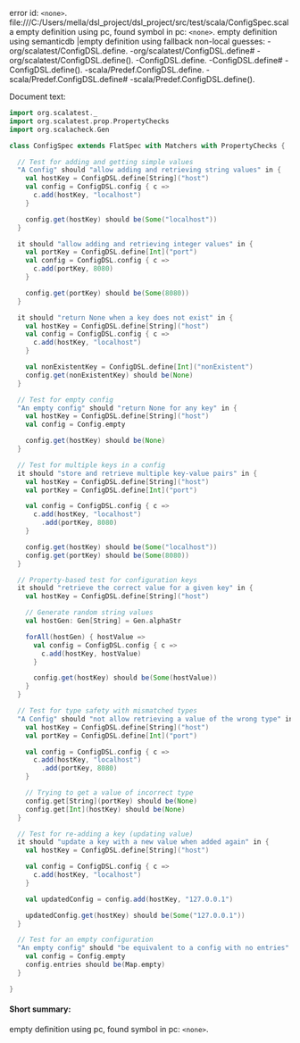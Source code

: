 error id: `<none>`.
file:///C:/Users/mella/dsl_project/dsl_project/src/test/scala/ConfigSpec.scala
empty definition using pc, found symbol in pc: `<none>`.
empty definition using semanticdb
|empty definition using fallback
non-local guesses:
	 -org/scalatest/ConfigDSL.define.
	 -org/scalatest/ConfigDSL.define#
	 -org/scalatest/ConfigDSL.define().
	 -ConfigDSL.define.
	 -ConfigDSL.define#
	 -ConfigDSL.define().
	 -scala/Predef.ConfigDSL.define.
	 -scala/Predef.ConfigDSL.define#
	 -scala/Predef.ConfigDSL.define().

Document text:

```scala
import org.scalatest._
import org.scalatest.prop.PropertyChecks
import org.scalacheck.Gen

class ConfigSpec extends FlatSpec with Matchers with PropertyChecks {

  // Test for adding and getting simple values
  "A Config" should "allow adding and retrieving string values" in {
    val hostKey = ConfigDSL.define[String]("host")
    val config = ConfigDSL.config { c =>
      c.add(hostKey, "localhost")
    }

    config.get(hostKey) should be(Some("localhost"))
  }

  it should "allow adding and retrieving integer values" in {
    val portKey = ConfigDSL.define[Int]("port")
    val config = ConfigDSL.config { c =>
      c.add(portKey, 8080)
    }

    config.get(portKey) should be(Some(8080))
  }

  it should "return None when a key does not exist" in {
    val hostKey = ConfigDSL.define[String]("host")
    val config = ConfigDSL.config { c =>
      c.add(hostKey, "localhost")
    }

    val nonExistentKey = ConfigDSL.define[Int]("nonExistent")
    config.get(nonExistentKey) should be(None)
  }

  // Test for empty config
  "An empty config" should "return None for any key" in {
    val hostKey = ConfigDSL.define[String]("host")
    val config = Config.empty

    config.get(hostKey) should be(None)
  }

  // Test for multiple keys in a config
  it should "store and retrieve multiple key-value pairs" in {
    val hostKey = ConfigDSL.define[String]("host")
    val portKey = ConfigDSL.define[Int]("port")

    val config = ConfigDSL.config { c =>
      c.add(hostKey, "localhost")
        .add(portKey, 8080)
    }

    config.get(hostKey) should be(Some("localhost"))
    config.get(portKey) should be(Some(8080))
  }

  // Property-based test for configuration keys
  it should "retrieve the correct value for a given key" in {
    val hostKey = ConfigDSL.define[String]("host")

    // Generate random string values
    val hostGen: Gen[String] = Gen.alphaStr

    forAll(hostGen) { hostValue =>
      val config = ConfigDSL.config { c =>
        c.add(hostKey, hostValue)
      }

      config.get(hostKey) should be(Some(hostValue))
    }
  }

  // Test for type safety with mismatched types
  "A Config" should "not allow retrieving a value of the wrong type" in {
    val hostKey = ConfigDSL.define[String]("host")
    val portKey = ConfigDSL.define[Int]("port")

    val config = ConfigDSL.config { c =>
      c.add(hostKey, "localhost")
        .add(portKey, 8080)
    }

    // Trying to get a value of incorrect type
    config.get[String](portKey) should be(None)
    config.get[Int](hostKey) should be(None)
  }

  // Test for re-adding a key (updating value)
  it should "update a key with a new value when added again" in {
    val hostKey = ConfigDSL.define[String]("host")

    val config = ConfigDSL.config { c =>
      c.add(hostKey, "localhost")
    }

    val updatedConfig = config.add(hostKey, "127.0.0.1")

    updatedConfig.get(hostKey) should be(Some("127.0.0.1"))
  }

  // Test for an empty configuration
  "An empty config" should "be equivalent to a config with no entries" in {
    val config = Config.empty
    config.entries should be(Map.empty)
  }

}

```

#### Short summary: 

empty definition using pc, found symbol in pc: `<none>`.